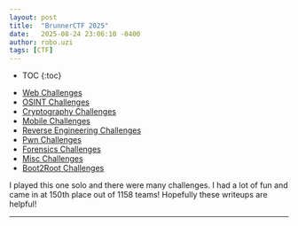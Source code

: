 ```yaml
---
layout: post
title:  "BrunnerCTF 2025"
date:   2025-08-24 23:06:10 -0400
author: robo.uzi
tags: [CTF]
---
```

* TOC
{:toc}

- [Web Challenges](/brunnerctf-2025-web/)
- [OSINT Challenges](/brunnerctf-2025-osint/)
- [Cryptography Challenges](/brunnerctf-2025-crypto/)
- [Mobile Challenges](/brunnerctf-2025-mobile/)
- [Reverse Engineering Challenges](/brunnerctf-2025-reverse/)
- [Pwn Challenges](/brunnerctf-2025-pwn/)
- [Forensics Challenges](/brunnerctf-2025-forensics/)
- [Misc Challenges](/brunnerctf-2025-misc/)
- [Boot2Root Challenges](/brunnerctf-2025-boot2root/)

I played this one solo and there were many challenges. I had a lot of fun and came in at 150th place out of 1158 teams! Hopefully these writeups are helpful!

___

